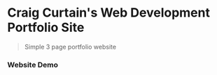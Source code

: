# Craig Curtain's  Web Development Portfolio Site 

> Simple 3 page portfolio website



### Website Demo

